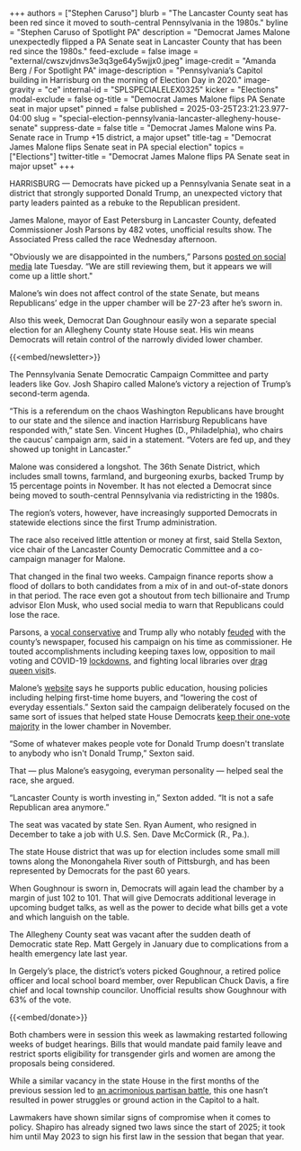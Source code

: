 +++
authors = ["Stephen Caruso"]
blurb = "The Lancaster County seat has been red since it moved to south-central Pennsylvania in the 1980s."
byline = "Stephen Caruso of Spotlight PA"
description = "Democrat James Malone unexpectedly flipped a PA Senate seat in Lancaster County that has been red since the 1980s."
feed-exclude = false
image = "external/cwszvjdnvs3e3q3ge64y5wjjx0.jpeg"
image-credit = "Amanda Berg / For Spotlight PA"
image-description = "Pennsylvania’s Capitol building in Harrisburg on the morning of Election Day in 2020."
image-gravity = "ce"
internal-id = "SPLSPECIALELEX0325"
kicker = "Elections"
modal-exclude = false
og-title = "Democrat James Malone flips PA Senate seat in major upset"
pinned = false
published = 2025-03-25T23:21:23.977-04:00
slug = "special-election-pennsylvania-lancaster-allegheny-house-senate"
suppress-date = false
title = "Democrat James Malone wins Pa. Senate race in Trump +15 district, a major upset"
title-tag = "Democrat James Malone flips Senate seat in PA special election"
topics = ["Elections"]
twitter-title = "Democrat James Malone flips PA Senate seat in major upset"
+++

HARRISBURG — Democrats have picked up a Pennsylvania Senate seat in a district that strongly supported Donald Trump, an unexpected victory that party leaders painted as a rebuke to the Republican president.

James Malone, mayor of East Petersburg in Lancaster County, defeated Commissioner Josh Parsons by 482 votes, unofficial results show. The Associated Press called the race Wednesday afternoon.

&#34;Obviously we are disappointed in the numbers,” Parsons <a href="https://x.com/Josh__Parsons/status/1904723673140822150">posted on social media</a> late Tuesday. “We are still reviewing them, but it appears we will come up a little short.&#34;

Malone’s win does not affect control of the state Senate, but means Republicans’ edge in the upper chamber will be 27-23 after he’s sworn in.

Also this week, Democrat Dan Goughnour easily won a separate special election for an Allegheny County state House seat. His win means Democrats will retain control of the narrowly divided lower chamber.

{{<embed/newsletter>}}

The Pennsylvania Senate Democratic Campaign Committee and party leaders like Gov. Josh Shapiro called Malone’s victory a rejection of Trump’s second-term agenda.

“This is a referendum on the chaos Washington Republicans have brought to our state and the silence and inaction Harrisburg Republicans have responded with,” state Sen. Vincent Hughes (D., Philadelphia), who chairs the caucus’ campaign arm, said in a statement. “Voters are fed up, and they showed up tonight in Lancaster.”

Malone was considered a longshot. The 36th Senate District, which includes small towns, farmland, and burgeoning exurbs, backed Trump by 15 percentage points in November. It has not elected a Democrat since being moved to south-central Pennsylvania via redistricting in the 1980s.

The region’s voters, however, have increasingly supported Democrats in statewide elections since the first Trump administration.

The race also received little attention or money at first, said Stella Sexton, vice chair of the Lancaster County Democratic Committee and a co-campaign manager for Malone.

That changed in the final two weeks. Campaign finance reports show a flood of dollars to both candidates from a mix of in and out-of-state donors in that period. The race even got a shoutout from tech billionaire and Trump advisor Elon Musk, who used social media to warn that Republicans could lose the race.

Parsons, a <a href="https://www.joinjoshparsons.com/accomplishments/">vocal conservative</a> and Trump ally who notably <a href="https://www.washingtonpost.com/opinions/2024/12/18/lancaster-lnp-newspaper-republican-attacks/">feuded</a> with the county’s newspaper, focused his campaign on his time as commissioner. He touted accomplishments including keeping taxes low, opposition to mail voting and COVID-19 <a href="https://oneunitedlancaster.com/coronavirus-news-roundup/officials-say-lancaster-county-will-begin-to-reopen-with-or-without-gov-wolfs-ok/">lockdowns</a>, and fighting local libraries over <a href="https://www.wgal.com/article/lancaster-county-commissioner-raises-concerns-about-drag-queen-story-hour-at-lancaster-public-library/60144596">drag queen visit</a>s.

Malone’s <a href="https://www.friendsofjamesmalone.org/">website</a> says he supports public education, housing policies including helping first-time home buyers, and “lowering the cost of everyday essentials.” Sexton said the campaign deliberately focused on the same sort of issues that helped state House Democrats <a href="https://www.spotlightpa.org/news/2024/11/pennsylvania-election-results-2024-state-house-democratic-republican-control/">keep their one-vote majority</a> in the lower chamber in November.

“Some of whatever makes people vote for Donald Trump doesn&#39;t translate to anybody who isn&#39;t Donald Trump,” Sexton said.

That — plus Malone’s easygoing, everyman personality — helped seal the race, she argued.

“Lancaster County is worth investing in,” Sexton added. “It is not a safe Republican area anymore.”

The seat was vacated by state Sen. Ryan Aument, who resigned in December to take a job with U.S. Sen. Dave McCormick (R., Pa.).

The state House district that was up for election includes some small mill towns along the Monongahela River south of Pittsburgh, and has been represented by Democrats for the past 60 years.

When Goughnour is sworn in, Democrats will again lead the chamber by a margin of just 102 to 101. That will give Democrats additional leverage in upcoming budget talks, as well as the power to decide what bills get a vote and which languish on the table.

The Allegheny County seat was vacant after the sudden death of Democratic state Rep. Matt Gergely in January due to complications from a health emergency late last year.

In Gergely’s place, the district’s voters picked Goughnour, a retired police officer and local school board member, over Republican Chuck Davis, a fire chief and local township councilor. Unofficial results show Goughnour with 63% of the vote.

{{<embed/donate>}}

Both chambers were in session this week as lawmaking restarted following weeks of budget hearings. Bills that would mandate paid family leave and restrict sports eligibility for transgender girls and women are among the proposals being considered.

While a similar vacancy in the state House in the first months of the previous session led to <a href="https://www.spotlightpa.org/news/2023/01/pennsylvania-house-rozzi-deadlock-amendment/">an acrimonious partisan battle</a>, this one hasn’t resulted in power struggles or ground action in the Capitol to a halt.

Lawmakers have shown similar signs of compromise when it comes to policy. Shapiro has already signed two laws since the start of 2025; it took him until May 2023 to sign his first law in the session that began that year.

